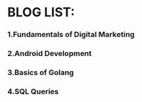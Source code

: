 # BLOG LIST:
### 1.Fundamentals of Digital Marketing
### 2.Android Development
### 3.Basics of Golang
### 4.SQL Queries
